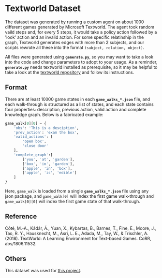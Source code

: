 # Textworld Dataset
The dataset was generated by running a custom agent on about 1000 different games generated by Microsoft Textworld. The agent took random vaild steps and, for every 5 steps, it would take a policy action followed by a 'look' action and an invalid action. For some specific relatinship in the graph, Textworld generates edges with more than 2 subjects, and our scripts rewrote all these into the format `(subject, relation, object)`.

All files were generated using **`generate.py`**, so you may want to take a look into the code and change parameters to adopt to your usage. As a reminder, **`generate.py`** needs textworld installed as prerequisite, so it may be helpful to take a look at the [textworld repository](https://github.com/microsoft/TextWorld) and follow its instructions.
## Format
There are at least 10000 game states in each **`game_walks_*.json`** file, and each walk-through is structured as a list of states, and each state contains four properties: description, previous action, valid action and complete knowledge graph. Below is a fabricated example:
    
``` python
game_walk[0][0] = {
    'obs': 'This is a desciption',
    'prev_action': 'exam the box',
    'valid_actions': [
        'open box',
        'close door'
    ],
    'complete_graph':[
        ['you', 'at', 'garden'],
        ['box', 'in', 'garden'],
        ['apple', 'in', 'box'],
        ['apple', 'is', 'edible']
    ]
}
```
Here, `game_walk` is loaded from a single **`game_walks_*.json`** file using any json package, and `game_walk[0]` will index the first game walk-through and `game_walk[0][0]` will index the first game state of that walk-through. 

## Reference
Côté, M.-A., Kádár, Á., Yuan, X., Kybartas, B., Barnes, T., Fine, E., Moore, J., Tao, R. Y., Hausknecht, M., Asri, L. E., Adada, M., Tay, W., & Trischler, A. (2018). TextWorld: A Learning Environment for Text-based Games. CoRR, abs/1806.11532.

## Others
This dataset was used for [this project](https://github.com/gdrtodd/KG-Constrained-Generation).